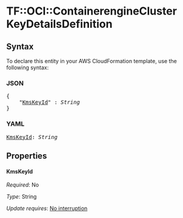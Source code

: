 # TF::OCI::ContainerengineCluster KeyDetailsDefinition

## Syntax

To declare this entity in your AWS CloudFormation template, use the following syntax:

### JSON

<pre>
{
    "<a href="#kmskeyid" title="KmsKeyId">KmsKeyId</a>" : <i>String</i>
}
</pre>

### YAML

<pre>
<a href="#kmskeyid" title="KmsKeyId">KmsKeyId</a>: <i>String</i>
</pre>

## Properties

#### KmsKeyId

_Required_: No

_Type_: String

_Update requires_: [No interruption](https://docs.aws.amazon.com/AWSCloudFormation/latest/UserGuide/using-cfn-updating-stacks-update-behaviors.html#update-no-interrupt)

